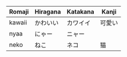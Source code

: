 | Romaji | Hiragana | Katakana | Kanji  |
| ------ | -------- | -------- | ------ |
| kawaii | かわいい | カワイイ | 可愛い |
| nyaa | にゃー | ニャー |  |
| neko | ねこ | ネコ | 猫 |
